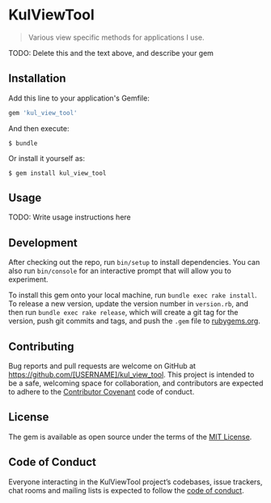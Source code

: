 # KulViewTool

> Various view specific methods for applications I use.

TODO: Delete this and the text above, and describe your gem

## Installation

Add this line to your application's Gemfile:

```ruby
gem 'kul_view_tool'
```

And then execute:

    $ bundle

Or install it yourself as:

    $ gem install kul_view_tool

## Usage

TODO: Write usage instructions here

## Development

After checking out the repo, run `bin/setup` to install dependencies. You can also run `bin/console` for an interactive prompt that will allow you to experiment.

To install this gem onto your local machine, run `bundle exec rake install`. To release a new version, update the version number in `version.rb`, and then run `bundle exec rake release`, which will create a git tag for the version, push git commits and tags, and push the `.gem` file to [rubygems.org](https://rubygems.org).

## Contributing

Bug reports and pull requests are welcome on GitHub at https://github.com/[USERNAME]/kul_view_tool. This project is intended to be a safe, welcoming space for collaboration, and contributors are expected to adhere to the [Contributor Covenant](http://contributor-covenant.org) code of conduct.

## License

The gem is available as open source under the terms of the [MIT License](https://opensource.org/licenses/MIT).

## Code of Conduct

Everyone interacting in the KulViewTool project’s codebases, issue trackers, chat rooms and mailing lists is expected to follow the [code of conduct](https://github.com/[USERNAME]/kul_view_tool/blob/master/CODE_OF_CONDUCT.md).
